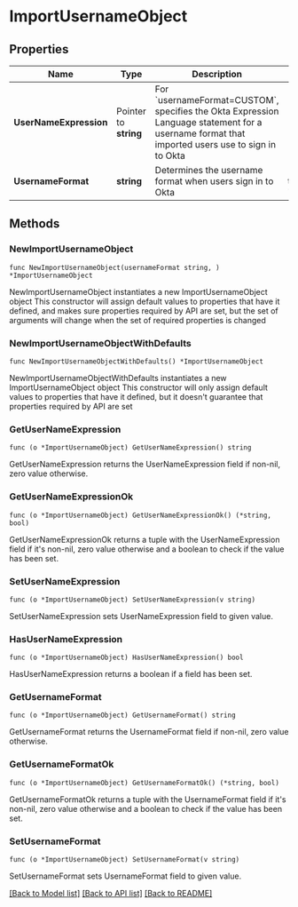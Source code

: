 # ImportUsernameObject

## Properties

Name | Type | Description | Notes
------------ | ------------- | ------------- | -------------
**UserNameExpression** | Pointer to **string** | For &#x60;usernameFormat&#x3D;CUSTOM&#x60;, specifies the Okta Expression Language statement for a username format that imported users use to sign in to Okta | [optional] 
**UsernameFormat** | **string** | Determines the username format when users sign in to Okta | [default to "EMAIL"]

## Methods

### NewImportUsernameObject

`func NewImportUsernameObject(usernameFormat string, ) *ImportUsernameObject`

NewImportUsernameObject instantiates a new ImportUsernameObject object
This constructor will assign default values to properties that have it defined,
and makes sure properties required by API are set, but the set of arguments
will change when the set of required properties is changed

### NewImportUsernameObjectWithDefaults

`func NewImportUsernameObjectWithDefaults() *ImportUsernameObject`

NewImportUsernameObjectWithDefaults instantiates a new ImportUsernameObject object
This constructor will only assign default values to properties that have it defined,
but it doesn't guarantee that properties required by API are set

### GetUserNameExpression

`func (o *ImportUsernameObject) GetUserNameExpression() string`

GetUserNameExpression returns the UserNameExpression field if non-nil, zero value otherwise.

### GetUserNameExpressionOk

`func (o *ImportUsernameObject) GetUserNameExpressionOk() (*string, bool)`

GetUserNameExpressionOk returns a tuple with the UserNameExpression field if it's non-nil, zero value otherwise
and a boolean to check if the value has been set.

### SetUserNameExpression

`func (o *ImportUsernameObject) SetUserNameExpression(v string)`

SetUserNameExpression sets UserNameExpression field to given value.

### HasUserNameExpression

`func (o *ImportUsernameObject) HasUserNameExpression() bool`

HasUserNameExpression returns a boolean if a field has been set.

### GetUsernameFormat

`func (o *ImportUsernameObject) GetUsernameFormat() string`

GetUsernameFormat returns the UsernameFormat field if non-nil, zero value otherwise.

### GetUsernameFormatOk

`func (o *ImportUsernameObject) GetUsernameFormatOk() (*string, bool)`

GetUsernameFormatOk returns a tuple with the UsernameFormat field if it's non-nil, zero value otherwise
and a boolean to check if the value has been set.

### SetUsernameFormat

`func (o *ImportUsernameObject) SetUsernameFormat(v string)`

SetUsernameFormat sets UsernameFormat field to given value.



[[Back to Model list]](../README.md#documentation-for-models) [[Back to API list]](../README.md#documentation-for-api-endpoints) [[Back to README]](../README.md)


